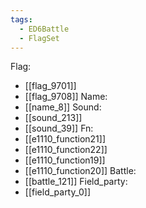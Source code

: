 ```yaml
---
tags:
  - ED6Battle
  - FlagSet
---
```

Flag:
- [[flag_9701]]
- [[flag_9708]]
Name:
- [[name_8]]
Sound:
- [[sound_213]]
- [[sound_39]]
Fn:
- [[e1110_function21]]
- [[e1110_function22]]
- [[e1110_function19]]
- [[e1110_function20]]
Battle:
- [[battle_121]]
Field_party:
- [[field_party_0]]
